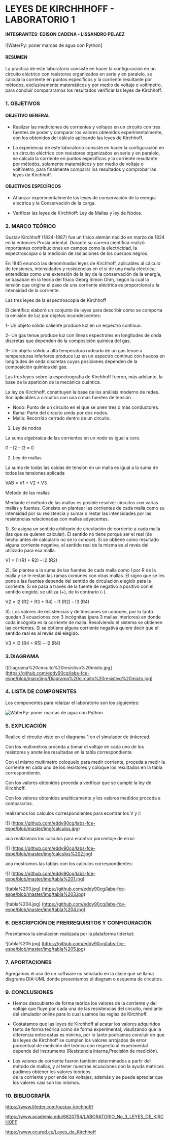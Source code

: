 # LEYES DE KIRCHHHOFF - LABORATORIO 1

#### INTEGRANTES: EDISON CADENA - LISSANDRO PELAEZ

![WaterPy: poner marcas de agua con Python]


#### RESUMEN

La practica de este laboratorio consiste en hacer la configuración en un circuito eléctrico con resistores organizados en serie y en paralelo, se calcula la corriente en puntos específicos y la corriente resultante por métodos, exclusivamente matemáticos y por medio de voltaje o voltímetro, para concluir compararamos los resultados verificar las leyes de Kirchhoff.

### 1.  OBJETIVOS

#### OBJETIVO GENERAL

- Realizar las mediciones de corrientes y voltajes en un circuito con tres fuentes de poder y comparar los valores obtenidos experimentalmente, con los obtenidos del cálculo aplicando las leyes de Kirchhoff.

- La experiencia de este laboratorio consiste en hacer la configuración en un circuito eléctrico con resistores organizados en serie y en paralelo, se calcula la corriente en puntos específicos y la corriente resultante por métodos, solamente matemáticos y por medio de voltaje o voltímetro, para finalmente comparar los resultados y comprobar las leyes de Kirchhoff.

#### OBJETIVOS ESPECÍFICOS

- Afianzar experimentalmente las leyes de conservación de la energía eléctrica y la Conservación de la carga.

- Verificar las leyes de Kirchhoff: Ley de Mallas y ley de Nodos.

### 2. MARCO TEÓRICO

Gustav Kirchhoff (1824-1887) fue un físico alemán nacido en marzo de 1824 en la entonces Prusia oriental. Durante su carrera científica realizó importantes contribuciones en campos como la electricidad, la espectroscopia o la medición de radiaciones de los cuerpos negros. 

En 1845 enunció las denominadas leyes de Kirchhoff, aplicables al cálculo de tensiones, intensidades y resistencias en el sí de una malla eléctrica; entendidas como una extensión de la ley de la conservación de la energía, se basaban en la teoría del físico Georg Simon Ohm, según la cual la tensión que origina el paso de una corriente eléctrica es proporcional a la intensidad de la corriente.

Las tres leyes de la espectroscopia de Kirchhoff

El científico elaboró un conjunto de leyes para describir cómo se comporta la emisión de luz por objetos incandescentes:

1- Un objeto sólido caliente produce luz en un espectro continuo.

2- Un gas tenue produce luz con líneas espectrales en longitudes de onda discretas que dependen de la composición química del gas.

3- Un objeto sólido a alta temperatura rodeado de un gas tenue a temperaturas inferiores produce luz en un espectro continuo con huecos en longitudes de onda discretas cuyas posiciones dependen de la composición química del gas.

Las tres leyes sobre la espectrografía de Kirchhoff fueron, más adelante, la base de la aparición de la mecánica cuántica.

La ley de Kirchhoff, constituyen la base de los análisis moderno de redes. Son aplicables a circuitos con una o más fuentes de tensión.

* Nodo: Punto de un circuito en el que se unen tres o más conductores.
* Rama: Parte del circuito unida por dos nodos.
* Malla: Recorrido cerrado dentro de un circuito.

1. Ley de nodos

 La suma algebraica de las corrientes en un nodo es igual a cero.      

I1 – I2 – I3 = 0

2. Ley de mallas 

 La suma de todas las caídas de tensión en un malla es igual a la suma de todas las tensiones aplicada

VAB = V1 + V2 + V3

Método de las mallas

Mediante el método de las mallas es posible resolver circuitos con varias mallas y fuentes. 
Consiste en plantear las corrientes de cada malla como su intensidad por su resistencia y sumar o restar las intensidades por las resistencias relacionadas con mallas adyacentes.

1). Se asigna un sentido arbitrario de circulación de corriente a cada malla (las que se quieren calcular). El sentido no tiene porqué ser el real (de hecho antes de calcularlo no se lo conoce). Si se obtiene como resultado alguna corriente negativa, el sentido real de la misma es al revés del utilizado para esa malla.

 V1 = I1 (R1 + R2) - I2 (R2)

2). Se plantea a la suma de las fuentes de cada malla como I por R de la malla y se le restan las ramas comunes con otras mallas. El signo que se les pone a las fuentes depende del sentido de circulación elegido para la corriente. Si se pasa a través de la fuente de negativo a positivo con el sentido elegido, se utiliza (+), de lo contrario (-).

 V2 = I2 (R2 + R3 + R4) – I1 (R2) – I3 (R4)

3). Los valores de resistencias y de tensiones se conocen, por lo tanto quedan 3 ecuaciones con 3 incógnitas (para 3 mallas interiores) en donde cada incógnita es la corriente de malla. Resolviendo el sistema se obtienen las corrientes. Si se obtiene alguna corriente negativa quiere decir que el sentido real es al revés del elegido.

 V3 = I3 (R4 + R5) – I2 (R4)

### 3.DIAGRAMA

![Diagrama%20circuito%20resistivo%20mixto.jpg]
(https://github.com/eddy90cg/labs-fce-espe/blob/main/img/Diagrama%20circuito%20resistivo%20mixto.jpg)



### 4. LISTA DE COMPONENTES

Los componentes para relaizar el laboratorio son los siguientes:

![WaterPy: poner marcas de agua con Python](https://raw.githubusercontent.com/eddy90cg/labs-fce-espe/master/img/tabla%201.jpg) 


### 5. EXPLICACIÓN

Realice el circuito visto en el diagrama 1 en el simulador de tinkercad.

Con los multımetros proceda a tomar el voltaje en cada uno de los resistores y
anote los resultadas en la tabla correspondiente.

Con el mismo multimetro coloquelo para medir corriente, proceda a medir la
corriente en cada uno de los resistores y coloque los resultados en la tabla
correspondiente.

Con los valores obtenidos proceda a verificar que se cumple la ley de Kirchhoff.

Con los valores obtenidos analiticamente y los valores medidos proceda a compararlos.


realizamos los calculos correspondientes para econtrar los V y I:


![]
(https://github.com/eddy90cg/labs-fce-espe/blob/master/img/calculos.jpg)

aca realizamos los calculos para econtrar porcentaje de error:

![]
(https://github.com/eddy90cg/labs-fce-espe/blob/master/img/calculos%202.jpg)

aca mostramos las tablas con los calculos correspondientes:


![]
(https://github.com/eddy90cg/labs-fce-espe/blob/master/img/tabla%201.jpg)



![tabla%203.jpg]
(https://github.com/eddy90cg/labs-fce-espe/blob/master/img/tabla%203.jpg)



![tabla%204.jpg]
(https://github.com/eddy90cg/labs-fce-espe/blob/master/img/tabla%204.jpg)




### 6. DESCRIPCIÓN DE PRERREQUISITOS Y CONFIGURACIÓN



Presntamos la simulacion realizada por la plataforma tiderkat:

![tabla%205.jpg]
(https://github.com/eddy90cg/labs-fce-espe/blob/master/img/tabla%205.jpg)

### 7. APORTACIONES 

Agregamos el uso de un software no señalado en la clase que se llama diagrama DIA-UML donde presentamos el diagram o esquema de circuitos.


### 9. CONCLUSIONES 

- Hemos descubierto de forma teórica los valores de la corriente y del voltaje que fluye por cada una de las resistencias del circuito, mediante del simulador online para lo cual usamos las reglas de Kirchhoff. 

- Costatamos que las leyes de Kirchhoff al acatar los valores adquiridos tanto de forma teórica como de forma experimental, visulizando que la diferencia entre estas es mínima, por lo tanto podríamos concluir en que las leyes de Kirchhoff se cumplen los valores arrojados de error porcentual de medición del teórico con respecto al experimental depende del instrumento (Resistencia interna,Precisión de medición).

- Los valores de corriente fueron también determinados a partir del método de mallas, y al tener nuestras ecuaciones con la ayuda matrices pudimos obtener los valores teóricos  
  de la corriente y por ende los voltajes, además y se puede apreciar que los valores casi son los mismos.

### 10. BIBLIOGRAFÍA 

https://www.lifeder.com/gustav-kirchhoff/

https://www.academia.edu/6820754/LABORATORIO_No_3_LEYES_DE_KIRCHOFF

https://www.ecured.cu/Leyes_de_Kirchhoff



